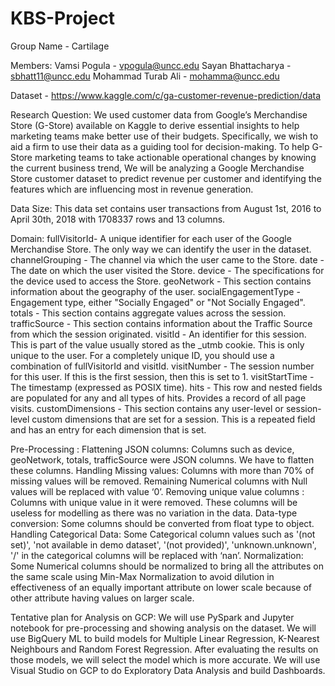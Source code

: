 # KBS-Project

Group Name - Cartilage

Members:
Vamsi Pogula - vpogula@uncc.edu
Sayan Bhattacharya - sbhatt11@uncc.edu
Mohammad Turab Ali - mohamma@uncc.edu

Dataset - https://www.kaggle.com/c/ga-customer-revenue-prediction/data

Research Question:
We used customer data from Google’s Merchandise Store (G-Store) available on Kaggle to derive essential insights to help marketing teams make better use of their budgets. Specifically, we wish to aid a firm to use their data as a guiding tool for decision-making. To help G-Store marketing teams to take actionable operational changes by knowing the current business trend, We will be analyzing a Google Merchandise Store customer dataset to predict revenue per customer and identifying the features which are influencing most in revenue generation. 

Data Size: 
This data set contains user transactions from August 1st, 2016 to April 30th, 2018 with 1708337 rows and 13 columns. 

Domain:
fullVisitorId- A unique identifier for each user of the Google Merchandise Store. The only way we can identify the user in the dataset.
channelGrouping - The channel via which the user came to the Store.
date - The date on which the user visited the Store.
device - The specifications for the device used to access the Store.
geoNetwork - This section contains information about the geography of the user.
socialEngagementType - Engagement type, either "Socially Engaged" or "Not Socially Engaged".
 totals - This section contains aggregate values across the session.
trafficSource - This section contains information about the Traffic Source from which the session originated.
visitId - An identifier for this session. This is part of the value usually stored as the _utmb cookie. This is only unique to the user. For a completely unique ID, you should use a combination of fullVisitorId and visitId.
visitNumber - The session number for this user. If this is the first session, then this is set to 1.
visitStartTime - The timestamp (expressed as POSIX time).
hits - This row and nested fields are populated for any and all types of hits. Provides a record of all page visits.
customDimensions - This section contains any user-level or session-level custom dimensions that are set for a session. This is a repeated field and has an entry for each dimension that is set.

Pre-Processing : 
Flattening JSON columns: Columns such as device, geoNetwork, totals, trafficSource were JSON columns. We have to flatten these columns.
Handling Missing values: Columns with more than 70% of missing values will be removed. Remaining Numerical columns with Null values will be replaced with value ‘0’.
Removing unique value columns : Columns with unique value in it were removed. These columns will be useless for modelling as there was no variation in the data.
Data-type conversion: Some columns should be converted from float type to object.
Handling Categorical Data: Some Categorical column values such as '(not set)', 'not available in demo dataset', '(not provided)', 'unknown.unknown', '/' in the categorical columns will be replaced with ‘nan’. 
Normalization: Some Numerical columns should be normalized to bring all the attributes on the same scale using Min-Max Normalization to avoid  dilution in effectiveness of an equally important attribute on lower scale because of other attribute having values on larger scale. 

Tentative plan for Analysis on GCP:
We will use PySpark and Jupyter notebook for pre-processing and showing analysis on the dataset. We will use BigQuery ML to build models for Multiple Linear Regression, K-Nearest Neighbours and Random Forest Regression. After evaluating the results on those models, we will select the model which is more accurate. We will use Visual Studio on GCP to do Exploratory Data Analysis and build Dashboards. 

